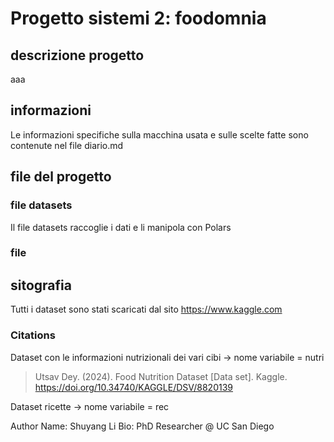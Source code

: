 # Progetto sistemi 2: foodomnia

## descrizione progetto

aaa

## informazioni

Le informazioni specifiche sulla macchina usata e sulle scelte fatte sono
contenute nel file diario.md

## file del progetto

### file datasets

Il file datasets raccoglie i dati e li manipola con Polars

### file

## sitografia

Tutti i dataset sono stati scaricati dal sito <https://www.kaggle.com>

### Citations

Dataset con le informazioni nutrizionali dei vari cibi -> nome variabile = nutri

> Utsav Dey. (2024). Food Nutrition Dataset [Data set]. Kaggle. <https://doi.org/10.34740/KAGGLE/DSV/8820139>

Dataset ricette -> nome variabile = rec

Author Name: Shuyang Li
Bio: PhD Researcher @ UC San Diego
